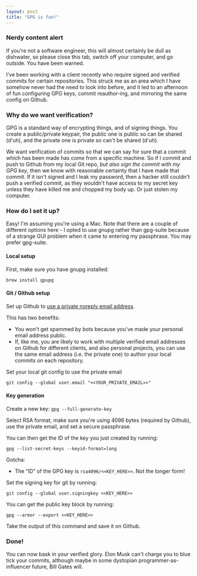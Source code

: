 ```yaml
---
layout: post
title: "GPG is fun!"
---
```


### Nerdy content alert

If you're not a software engineer, this will almost certainly be dull as dishwater, so please close this tab, switch off your computer, and go outside. You have been warned.

I’ve been working with a client recently who require signed and verified commits for certain repositories. This struck me as an area which I have somehow never had the need to look into before, and it led to an afternoon of fun configuring GPG keys, commit reauthor-ing, and mirroring the same config on Github. 


### Why do we want verification?

GPG is a standard way of encrypting things, and of signing things. You create a public/private keypair, the public one is public so can be shared (d'uh), and the private one is private so can't be shared (d'uh).

We want verification of commits so that we can say for sure that a commit which has been made has come from a specific machine. So if I commit and push to Github from my local Git repo, <i>but also sign the commit with my GPG key</i>, then we know with reasonable certainty that I have made that commit. If it isn't signed and I leak my password, then a hacker still couldn't push a verified commit, as they wouldn't have access to my secret key unless they have killed me and chopped my body up. Or just stolen my computer. 


### How do I set it up?

Easy! I'm assuming you're using a Mac. Note that there are a couple of different options here - I opted to use gnupg rather than gpg-suite because of a strange GUI problem when it came to entering my passphrase. You may prefer gpg-suite. 

#### Local setup

First, make sure you have gnupg installed:

`brew install gpupg`


#### Git / Github setup

Set up Github to [use a private noreply email address](https://docs.github.com/en/account-and-profile/setting-up-and-managing-your-personal-account-on-github/managing-email-preferences/setting-your-commit-email-address#setting-your-commit-email-address-on-github). 

This has two benefits:
- You won't get spammed by bots because you've made your personal email address public. 
- If, like me, you are likely to work with multiple verified email addresses on Github for different clients, and also personal projects, you can use the same email address (i.e. the private one) to author your local commits on each repository. 

Set your local git config to use the private email

`git config --global user.email "<<YOUR_PRIVATE_EMAIL>>"`

#### Key generation


Create a new key:
`gpg --full-generate-key`

Select RSA format, make sure you're using 4096 bytes (required by Github), use the private email, and set a secure passphrase. 

You can then get the ID of the key you just created by running:

`gpg --list-secret-keys --keyid-format=long`

Gotcha:
- The “ID” of the GPG key is `rsa4096/<<KEY_HERE>>`. Not the longer form!

Set the signing key for git by running:

`git config --global user.signingkey <<KEY_HERE>>`

You can get the public key block by running:

`gpg --armor --export <<KEY_HERE>>`

Take the output of this command and save it on Github.


### Done!

You can now bask in your verified glory. Elon Musk can't charge you to blue tick your commits, although maybe in some dystopian programmer-as-influencer future, Bill Gates will. 